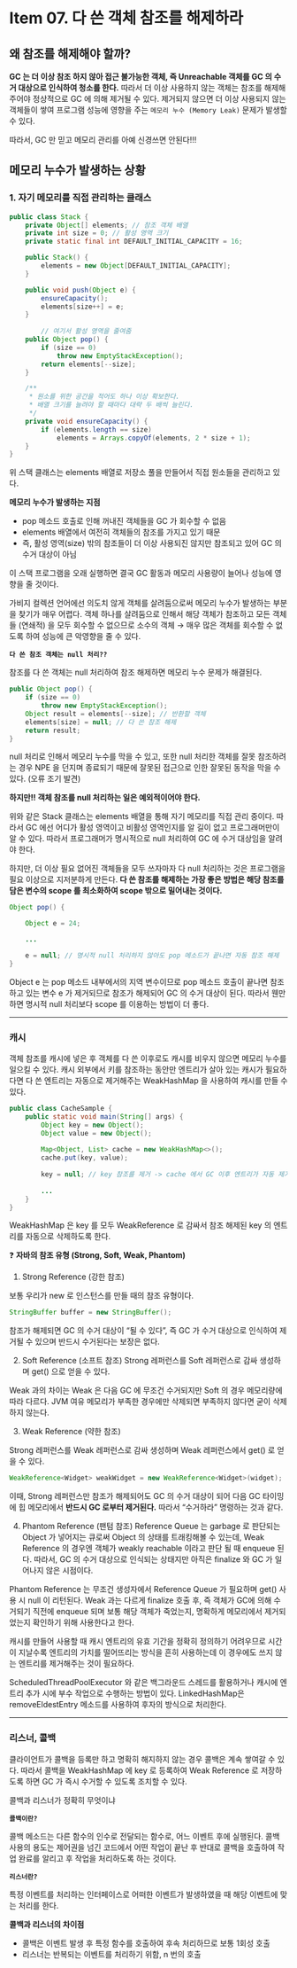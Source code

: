 # Item 07. 다 쓴 객체 참조를 해제하라

## 왜 참조를 해제해야 할까?

**GC 는 더 이상 참조 하지 않아 접근 불가능한 객체, 즉 Unreachable 객체를 GC 의 수거 대상으로 인식하여 청소를 한다.** 따라서 더 이상 사용하지 않는 객체는 참조를 해제해주어야 정상적으로 GC 에 의해 제거될 수 있다. 제거되지 않으면 더 이상 사용되지 않는 객체들이 쌓여 프로그램 성능에 영향을 주는 `메모리 누수 (Memory Leak)` 문제가 발생할 수 있다.

따라서, GC 만 믿고 메모리 관리를 아예 신경쓰면 안된다!!! 

## 메모리 누수가 발생하는 상황

### 1. 자기 메모리를 직접 관리하는 클래스

```java
public class Stack {
    private Object[] elements; // 참조 객체 배열
    private int size = 0; // 활성 영역 크기
    private static final int DEFAULT_INITIAL_CAPACITY = 16;

    public Stack() {
        elements = new Object[DEFAULT_INITIAL_CAPACITY];
    }

    public void push(Object e) {
        ensureCapacity();
        elements[size++] = e;
    }
		
		// 여기서 활성 영역을 줄여줌
    public Object pop() {
        if (size == 0)
            throw new EmptyStackException();
        return elements[--size]; 
    }

    /**
     * 원소를 위한 공간을 적어도 하나 이상 확보한다.
     * 배열 크기를 늘려야 할 때마다 대략 두 배씩 늘린다.
     */
    private void ensureCapacity() {
        if (elements.length == size)
            elements = Arrays.copyOf(elements, 2 * size + 1);
    }
}
```

위 스택 클래스는 elements 배열로 저장소 풀을 만들어서 직접 원소들을 관리하고 있다.

**메모리 누수가 발생하는 지점**

- pop 메소드 호출로 인해 꺼내진 객체들을 GC 가 회수할 수 없음
- elements 배열에서 여전히 객체들의 참조를 가지고 있기 때문
- 즉, 활성 영역(size) 밖의 참조들이 더 이상 사용되진 않지만 참조되고 있어 GC 의 수거 대상이 아님

이 스택 프로그램을 오래 실행하면 결국 GC 활동과 메모리 사용량이 늘어나 성능에 영향을 줄 것이다.

가비지 컬렉션 언어에선 의도치 않게 객체를 살려둠으로써 메모리 누수가 발생하는 부분을 찾기가 매우 어렵다. 객체 하나를 살려둠으로 인해서 해당 객체가 참조하고 모든 객체들 (연쇄적) 을 모두 회수할 수 없으므로 소수의 객체 → 매우 많은 객체를 회수할 수 없도록 하여 성능에 큰 악영향을 줄 수 있다.


**`다 쓴 참조 객체는 null 처리??`**

참조를 다 쓴 객체는 null 처리하여 참조 해제하면 메모리 누수 문제가 해결된다.

```java
public Object pop() {
    if (size == 0)
        throw new EmptyStackException();
    Object result = elements[--size]; // 반환할 객체
    elements[size] = null; // 다 쓴 참조 해제 
    return result;
}
```

null 처리로 인해서 메모리 누수를 막을 수 있고, 또한 null 처리한 객체를 잘못 참조하려는 경우 NPE 을 던지며 종료되기 때문에 잘못된 접근으로 인한 잘못된 동작을 막을 수 있다. (오류 조기 발견)

**하지만!! 객체 참조를 null 처리하는 일은 예외적이어야 한다.**

위와 같은 Stack 클래스는 elements 배열을 통해 자기 메모리를 직접 관리 중이다. 따라서 GC 에선 어디가 활성 영역이고 비활성 영역인지를 알 길이 없고 프로그래머만이 알 수 있다. 따라서 프로그래머가 명시적으로 null 처리하여 GC 에 수거 대상임을 알려야 한다.

하지만, 더 이상 필요 없어진 객체들을 모두 쓰자마자 다 null 처리하는 것은 프로그램을 필요 이상으로 지저분하게 만든다. **다 쓴 참조를 해제하는 가장 좋은 방법은 해당 참조를 담은 변수의 scope 를 최소화하여 scope 밖으로 밀어내는 것이다.**

```java
Object pop() {

	Object e = 24;

	...

	e = null; // 명시적 null 처리하지 않아도 pop 메소드가 끝나면 자동 참조 해제
}
```

Object e 는 pop 메소드 내부에서의 지역 변수이므로 pop 메소드 호출이 끝나면 참조 하고 있는 변수 e 가 제거되므로 참조가 해제되어 GC 의 수거 대상이 된다. 따라서  웬만하면 명시적 null 처리보다 scope 를 이용하는 방법이 더 좋다.

___

### 캐시

객체 참조를 캐시에 넣은 후 객체를 다 쓴 이후로도 캐시를 비우지 않으면 메모리 누수를 일으킬 수 있다. 캐시 외부에서 키를 참조하는 동안만 엔트리가 살아 있는 캐시가 필요하다면 다 쓴 엔트리는 자동으로 제거해주는 WeakHashMap 을 사용하여 캐시를 만들 수 있다. 

```java
public class CacheSample {
	public static void main(String[] args) {
		Object key = new Object();
		Object value = new Object();
		
		Map<Object, List> cache = new WeakHashMap<>();
		cache.put(key, value);
		
		key = null; // key 참조를 제거 -> cache 에서 GC 이후 엔트리가 자동 제거
		
		...
	}
}
```

WeakHashMap 은 key 를 모두 WeakReference 로 감싸서 참조 해제된 key 의 엔트리를 자동으로 삭제하도록 한다. 


❓ **자바의 참조 유형 (Strong, Soft, Weak, Phantom)**

1. Strong Reference (강한 참조)

보통 우리가 new 로 인스턴스를 만들 때의 참조 유형이다.

```java
StringBuffer buffer = new StringBuffer();
```

 참조가 해제되면 GC 의 수거 대상이 “될 수 있다”, 즉 GC 가 수거 대상으로 인식하여 제거될 수 있으며 반드시 수거된다는 보장은 없다.

2. Soft Reference (소프트 참조)
Strong 레퍼런스를 Soft 레퍼런스로 감싸 생성하며 get() 으로 얻을 수 있다.

Weak 과의 차이는 Weak 은 다음 GC 에 무조건 수거되지만 Soft 의 경우 메모리량에 따라 다르다. JVM 여유 메모리가 부족한 경우에만 삭제되면 부족하지 않다면 굳이 삭제하지 않는다.

3. Weak Reference (약한 참조)

Strong 레퍼런스를 Weak 레퍼런스로 감싸 생성하며 Weak 레퍼런스에서 get() 로 얻을 수 있다.

```java
WeakReference<Widget> weakWidget = new WeakReference<Widget>(widget);
```

이때, Strong 레퍼런스만 참조가 해제되어도 GC 의 수거 대상이 되어 다음 GC 타이밍에 힙 메모리에서 **반드시 GC 로부터 제거된다.** 따라서 “수거하라” 명령하는 것과 같다.

4. Phantom Reference (팬텀 참조)
Reference Queue 는 garbage 로 판단되는 Object 가 넣어지는 큐로써 Object 의 상태를 트래킹해볼 수 있는데, Weak Reference 의 경우엔 객체가 weakly reachable 이라고 판단 될 때 enqueue 된다. 따라서, GC 의 수거 대상으로 인식되는 상태지만 아직은 finalize 와 GC 가 일어나지 않은 시점이다.

Phantom Reference 는 무조건 생성자에서 Reference Queue 가 필요하며 get() 사용 시 null 이 리턴된다. Weak 과는 다르게 finalize 호출 후, 즉 객체가 GC에 의해 수거되기 직전에 enqueue 되며 보통 해당 객체가 죽었는지, 명확하게 메모리에서 제거되었는지 확인하기 위해 사용한다고 한다.


캐시를 만들어 사용할 때 캐시 엔트리의 유효 기간을 정확히 정의하기 어려우므로 시간이 지날수록 엔트리의 가치를 떨어뜨리는 방식을 흔히 사용하는데 이 경우에도 쓰지 않는 엔트리를 제거해주는 것이 필요하다.

ScheduledThreadPoolExecutor 와 같은 백그라운드 스레드를 활용하거나 캐시에 엔트리 추가 시에 부수 작업으로 수행하는 방법이 있다. LinkedHashMap은 removeEldestEntry 메소드를 사용하여 후자의 방식으로 처리한다. 
 
___

### 리스너, 콜백

클라이언트가 콜백을 등록만 하고 명확히 해지하지 않는 경우 콜백은 계속 쌓여갈 수 있다. 따라서 콜백을 WeakHashMap 에 key 로 등록하여 Weak Reference 로 저장하도록 하면 GC 가 즉시 수거할 수 있도록 조치할 수 있다.

콜백과 리스너가 정확히 무엇이냐

**`콜백이란?`**

콜백 메소드는 다른 함수의 인수로 전달되는 함수로, 어느 이벤트 후에 실행된다. 콜백 사용의 용도는 제어권을 넘긴 코드에서 어떤 작업이 끝난 후 반대로 콜백을 호출하여 작업 완료를 알리고 후 작업을 처리하도록 하는 것이다.

**`리스너란?`**

특정 이벤트를 처리하는 인터페이스로 어떠한 이벤트가 발생하였을 때 해당 이벤트에 맞는 처리를 한다.

**콜백과 리스너의 차이점**

- 콜백은 이벤트 발생 후 특정 함수를 호출하여 후속 처리하므로 보통 1회성 호출
- 리스너는 반복되는 이벤트를 처리하기 위함, n 번의 호출